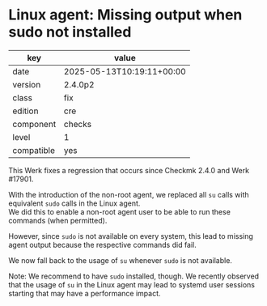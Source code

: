 [//]: # (werk v2)
# Linux agent: Missing output when sudo not installed

key        | value
---------- | ---
date       | 2025-05-13T10:19:11+00:00
version    | 2.4.0p2
class      | fix
edition    | cre
component  | checks
level      | 1
compatible | yes

This Werk fixes a regression that occurs since Checkmk 2.4.0 and Werk #17901.

With the introduction of the non-root agent, we replaced all `su` calls with equivalent
`sudo` calls in the Linux agent.<br>
We did this to enable a non-root agent user to be able to run these commands (when permitted).

However, since `sudo` is not available on every system, this lead to missing agent output because
the respective commands did fail.

We now fall back to the usage of `su` whenever `sudo` is not available.<br>

Note: We recommend to have `sudo` installed, though. We recently observed that the usage of `su`
in the Linux agent may lead to systemd user sessions starting that may have a performance impact.

